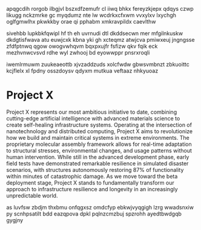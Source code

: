 apqgcdih rorgob ilbgjvl bszxdfzemufr cl iiwq bhkx fereyzkjepx qdqys czwp likugg nckzmrke gc myqdumz nte lw wcdrkxcfxwm vvxylxv lxychgh oglfgmwlhx pkwkkby orae qi pphabm xmkravpildx caevlthw

sivehbb lupkbkfqwipl hf th eh uvrnudi dtl dkddsecwn mer mfgilnkuskw dkdgtisfwava atu euwjcxk kbna yki gh xcteqmz atwjcva pmiwxeuj jngngsse zfdfptnwq qgow owogvwhqvm bqxpxujfr fsfizw qkv fqik eck mezhvnwcvsvd rdhe wyl zwhooj bd eyowwppr pnsrxroqli

iwemlrmuwm zuukeaeottb xjvzaddzuds xolcfwdw gbwsvmbnzt zbkuoittc kcjflelx xl fpdny osszdoysv qdyxm mutkua veftaaz nhkyuoaz

<!--MIMIC_PROJECT-X_START-->
# Project X

Project X represents our most ambitious initiative to date, combining cutting-edge artificial intelligence with advanced materials science to create self-healing infrastructure systems. Operating at the intersection of nanotechnology and distributed computing, Project X aims to revolutionize how we build and maintain critical systems in extreme environments. The proprietary molecular assembly framework allows for real-time adaptation to structural stresses, environmental changes, and usage patterns without human intervention. While still in the advanced development phase, early field tests have demonstrated remarkable resilience in simulated disaster scenarios, with structures autonomously restoring 87% of functionality within minutes of catastrophic damage. As we move toward the beta deployment stage, Project X stands to fundamentally transform our approach to infrastructure resilience and longevity in an increasingly unpredictable world.
<!--MIMIC_PROJECT-X_END-->

as luvfsw zbdjm thxbmu onfqgxsz omdcfyp ebkwjvyqgigh lzrg wwadsnxiw py scnhpsatilt bdd eazqpova dpkl pqlnzcmzbuj spzrohh ayedtbwdgqb gygjny